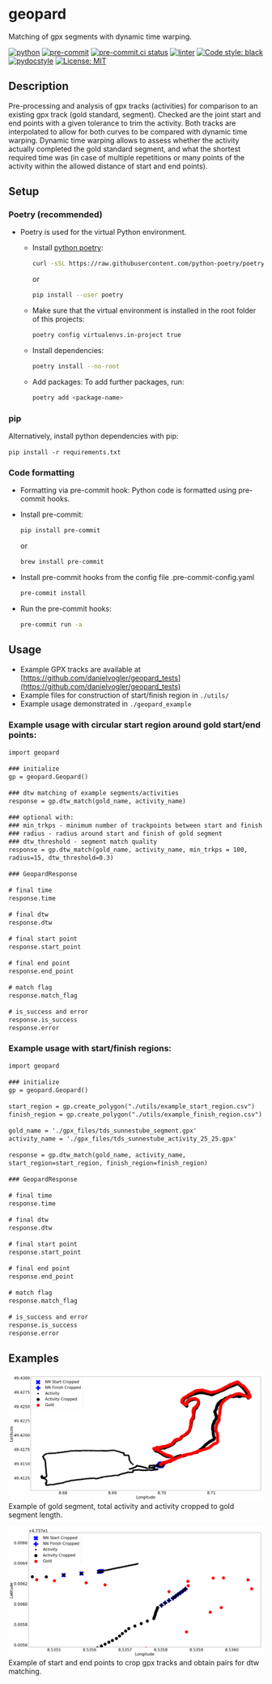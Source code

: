 # geopard
Matching of gpx segments with dynamic time warping.

[![python](https://img.shields.io/badge/Python-3.8-3776AB.svg?style=flat&logo=python&logoColor=white)](https://www.python.org)
[![pre-commit](https://img.shields.io/badge/pre--commit-enabled-brightgreen?logo=pre-commit&logoColor=white)](https://github.com/pre-commit/pre-commit)
[![pre-commit.ci status](https://results.pre-commit.ci/badge/github/pre-commit/action/main.svg)](https://results.pre-commit.ci/latest/github/pre-commit/action/main)
[![linter](https://img.shields.io/badge/code%20linting-pylint-blue.svg)](https://github.com/PyCQA/pylint)
[![Code style: black](https://img.shields.io/badge/code%20style-black-000000.svg)](https://github.com/psf/black)
[![pydocstyle](https://img.shields.io/badge/pydocstyle-enabled-AD4CD3)](http://www.pydocstyle.org/en/stable/)
[![License: MIT](https://img.shields.io/badge/License-MIT-yellow.svg)](https://opensource.org/licenses/MIT)

## Description

Pre-processing and analysis of gpx tracks (activities) for comparison to an existing gpx track (gold standard, segment). Checked are the joint start and end points with a given tolerance to trim the activity. Both tracks are interpolated to allow for both curves to be compared with dynamic time warping. Dynamic time warping allows to assess whether the activity actually completed the gold standard segment, and what the shortest required time was (in case of multiple repetitions or many points of the activity within the allowed distance of start and end points).

## Setup

### Poetry (recommended)

- Poetry is used for the virtual Python environment.
  - Install [python poetry](https://github.com/python-poetry/poetry):
    ```bash
    curl -sSL https://raw.githubusercontent.com/python-poetry/poetry/master/get-poetry.py | python
    ```
    or
    ```bash
    pip install --user poetry
    ```

  - Make sure that the virtual environment is installed in the root folder of this projects:
    ```bash
    poetry config virtualenvs.in-project true
    ```

  - Install dependencies:
    ```bash
    poetry install --no-root
    ```

  - Add packages:
    To add further packages, run:
    ```bash
    poetry add <package-name>
    ```

### pip

Alternatively, install python dependencies with pip:

`pip install -r requirements.txt`

### Code formatting
- Formatting via pre-commit hook:
  Python code is formatted using pre-commit hooks.
- Install pre-commit:
  ```bash
  pip install pre-commit
  ```
  or
  ```bash
  brew install pre-commit
  ```

- Install pre-commit hooks from the config file .pre-commit-config.yaml
  ```bash
  pre-commit install
  ```

- Run the pre-commit hooks:
  ```bash
  pre-commit run -a
  ```


## Usage

- Example GPX tracks are available at [https://github.com/danielvogler/geopard_tests](https://github.com/danielvogler/geopard_tests)
- Example files for construction of start/finish region in `./utils/`
- Example usage demonstrated in `./geopard_example`

### Example usage with circular start region around gold start/end points:

```
import geopard

### initialize
gp = geopard.Geopard()

### dtw matching of example segments/activities
response = gp.dtw_match(gold_name, activity_name)

### optional with:
### min_trkps - minimum number of trackpoints between start and finish
### radius - radius around start and finish of gold segment
### dtw_threshold - segment match quality
response = gp.dtw_match(gold_name, activity_name, min_trkps = 100, radius=15, dtw_threshold=0.3)

### GeopardResponse

# final time
response.time

# final dtw
response.dtw

# final start point
response.start_point

# final end point
response.end_point

# match flag
response.match_flag

# is_success and error
response.is_success
response.error
```


### Example usage with start/finish regions:

```
import geopard

### initialize
gp = geopard.Geopard()

start_region = gp.create_polygon("./utils/example_start_region.csv")
finish_region = gp.create_polygon("./utils/example_finish_region.csv")

gold_name = './gpx_files/tds_sunnestube_segment.gpx'
activity_name = './gpx_files/tds_sunnestube_activity_25_25.gpx'

response = gp.dtw_match(gold_name, activity_name, start_region=start_region, finish_region=finish_region)

### GeopardResponse

# final time
response.time

# final dtw
response.dtw

# final start point
response.start_point

# final end point
response.end_point

# match flag
response.match_flag

# is_success and error
response.is_success
response.error
```

## Examples

![Example image](/images/example_track.png "Example of gpx crop")
Example of gold segment, total activity and activity cropped to gold segment length.


![Example image](/images/example_track_start-finish.png "Example start and end points")
Example of start and end points to crop gpx tracks and obtain pairs for dtw matching.

